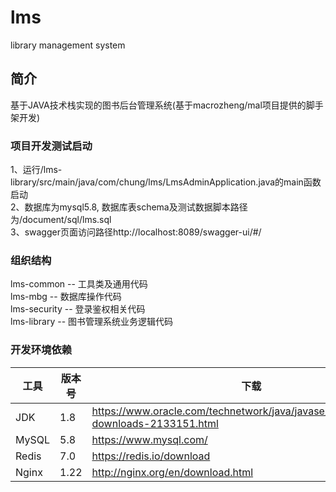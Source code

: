 # lms
library management system

## 简介

基于JAVA技术栈实现的图书后台管理系统(基于macrozheng/mal项目提供的脚手架开发)

### 项目开发测试启动
1、运行/lms-library/src/main/java/com/chung/lms/LmsAdminApplication.java的main函数启动</br>
2、数据库为mysql5.8, 数据库表schema及测试数据脚本路径为/document/sql/lms.sql</br>
3、swagger页面访问路径http://localhost:8089/swagger-ui/#/

### 组织结构
lms-common -- 工具类及通用代码</br>
lms-mbg -- 数据库操作代码</br>
lms-security -- 登录鉴权相关代码</br>
lms-library -- 图书管理系统业务逻辑代码

### 开发环境依赖

| 工具          | 版本号 | 下载                                                         |
| ------------- | ------ | ------------------------------------------------------------ |
| JDK           | 1.8    | https://www.oracle.com/technetwork/java/javase/downloads/jdk8-downloads-2133151.html |
| MySQL         | 5.8    | https://www.mysql.com/                                       |
| Redis         | 7.0    | https://redis.io/download                                    |
| Nginx         | 1.22   | http://nginx.org/en/download.html                            |
